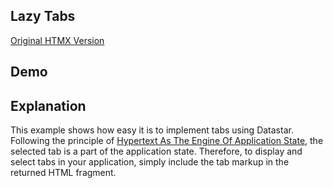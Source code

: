 ## Lazy Tabs

[Original HTMX Version](https://htmx.org/examples/tabs-hateoas/)

## Demo

<div
    id="lazy_tabs"
    data-on-load="$get('/examples/lazy_tabs/data')"
>
</div>

## Explanation

This example shows how easy it is to implement tabs using Datastar. Following the principle of [Hypertext As The Engine Of Application State](https://en.wikipedia.org/wiki/HATEOAS), the selected tab is a part of the application state. Therefore, to display and select tabs in your application, simply include the tab markup in the returned HTML fragment.
